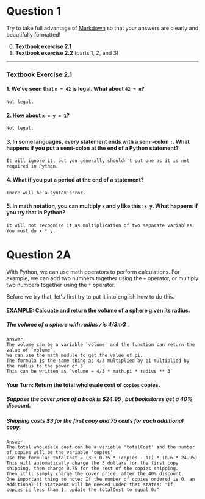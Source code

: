 # Question 1

Try to take full advantage of [Markdown](https://www.google.com/url?q=https%3A%2F%2Fguides.github.com%2Ffeatures%2Fmastering-markdown%2F) so that your answers are clearly and beautifully formatted!


0. **Textbook exercise 2.1**
1. **Textbook exercise 2.2** (parts 1, 2, and 3)

---

### **Textbook Exercise 2.1**

#### 1. We’ve seen that `n = 42` is legal. What about `42 = n`?  
    Not legal.  

#### 2. How about `x = y = 1`?  
    Not legal.

#### 3. In some languages, every statement ends with a semi-colon `;`. What happens if you put a semi-colon at the end of a Python statement?  
    It will ignore it, but you generally shouldn't put one as it is not required in Python.

#### 4. What if you put a period at the end of a statement?  
    There will be a syntax error.

#### 5. In math notation, you can multiply `x` and `y` like this: `x y`. What happens if you try that in Python?  
    It will not recognize it as multiplication of two separate variables. You must do x * y.


# Question 2A

With Python, we can use math operators to perform calculations. For example, we can add two numbers together using the `+` operator, or multiply two numbers together using the `*` operator.

Before we try that, let's first try to put it into english how to do this.

#### EXAMPLE: Calcuate and return the volume of a sphere given its radius.

##### The volume of a sphere with radius  𝑟  is  4/3π𝑟3 . 

    Answer: 
    The volume can be a variable `volume` and the function can return the value of `volume`.
    We can use the math module to get the value of pi.
    The formula is the same thing as 4/3 multiplied by pi multiplied by  the radius to the power of 3
    This can be written as `volume = 4/3 * math.pi * radius ** 3`

 #### Your Turn: Return the total wholesale cost of `copies` copies.
    
 ##### Suppose the cover price of a book is  $24.95 , but bookstores get a  40%  discount. 
 ##### Shipping costs  $3  for the first copy and 75 cents for each additional copy.

    Answer:
    The total wholesale cost can be a variable 'totalCost' and the number of copies will be the variable 'copies'
    Use the formula: totalCost = (3 + 0.75 * (copies - 1)) * (0.6 * 24.95) 
    This will automatically charge the 3 dollars for the first copy shipping, then charge 0.75 for the rest of the copies shipping.
    Then it'll simply charge the cover price, after the 40% discount.
    One important thing to note: If the number of copies ordered is 0, an additional if statement will be needed under that states: "if 
    copies is less than 1, update the totalCost to equal 0."

